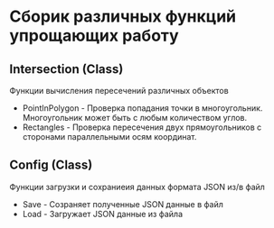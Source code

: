 # Сборик различных функций упрощающих работу


Intersection (Class)
---
Функции вычисления пересечений различных объектов

- PointInPolygon - Проверка попадания точки в многоугольник. Многоугольник может быть с любым количеством углов.
- Rectangles - Проверка пересечения двух прямоугольников с сторонами параллельными осям координат.

Config (Class)
---
Функции загрузки и сохраниеия данных формата JSON из/в файл

- Save - Созраняет полученные JSON данные в файл
- Load - Загружает JSON данные из файла

